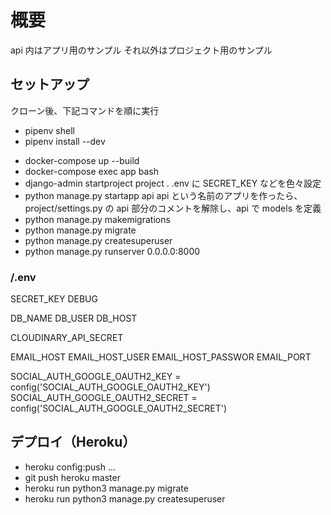 # 概要

api 内はアプリ用のサンプル
それ以外はプロジェクト用のサンプル

## セットアップ

クローン後、下記コマンドを順に実行

- pipenv shell
- pipenv install --dev
<!-- - pip freeze > requirements.txt -->
- docker-compose up --build
- docker-compose exec app bash
- django-admin startproject project .
  .env に SECRET_KEY などを色々設定
- python manage.py startapp api
  api という名前のアプリを作ったら、project/settings.py の api 部分のコメントを解除し、api で models を定義
- python manage.py makemigrations
- python manage.py migrate
- python manage.py createsuperuser
- python manage.py runserver 0.0.0.0:8000

### /.env

SECRET_KEY
DEBUG

DB_NAME
DB_USER
DB_HOST

CLOUDINARY_API_SECRET

EMAIL_HOST
EMAIL_HOST_USER
EMAIL_HOST_PASSWOR
EMAIL_PORT

SOCIAL_AUTH_GOOGLE_OAUTH2_KEY = config('SOCIAL_AUTH_GOOGLE_OAUTH2_KEY')
SOCIAL_AUTH_GOOGLE_OAUTH2_SECRET = config('SOCIAL_AUTH_GOOGLE_OAUTH2_SECRET')

## デプロイ（Heroku）

- heroku config:push
  ...
- git push heroku master
- heroku run python3 manage.py migrate
- heroku run python3 manage.py createsuperuser
